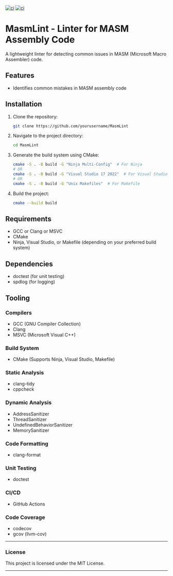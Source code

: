 [![ci](https://github.com/gregoryginzburg/MasmLint/actions/workflows/ci-windows.yml/badge.svg)](https://github.com/gregoryginzburg/MasmLint/actions/workflows/ci-windows.yml)
[![ci](https://github.com/gregoryginzburg/MasmLint/actions/workflows/ci-linux.yml/badge.svg)](https://github.com/gregoryginzburg/MasmLint/actions/workflows/ci-linux.yml)


# MasmLint - Linter for MASM Assembly Code

A lightweight linter for detecting common issues in MASM (Microsoft Macro Assembler) code.

## Features

- Identifies common mistakes in MASM assembly code

## Installation

1. Clone the repository:
    ```bash
    git clone https://github.com/yourusername/MasmLint
    ```
2. Navigate to the project directory:
    ```bash
    cd MasmLint
    ```
3. Generate the build system using CMake:
    ```bash
    cmake -S . -B build -G "Ninja Multi-Config"  # For Ninja
    # OR
    cmake -S . -B build -G "Visual Studio 17 2022"  # For Visual Studio
    # OR
    cmake -S . -B build -G "Unix Makefiles"  # For Makefile
    ```
4. Build the project:
    ```bash
    cmake --build build
    ```

## Requirements

- GCC or Clang or MSVC
- CMake
- Ninja, Visual Studio, or Makefile (depending on your preferred build system)

## Dependencies

- doctest (for unit testing)
- spdlog (for logging)

## Tooling

### Compilers

- GCC (GNU Compiler Collection)
- Clang
- MSVC (Microsoft Visual C++)

### Build System

- CMake (Supports Ninja, Visual Studio, Makefile)

### Static Analysis

- clang-tidy
- cppcheck

### Dynamic Analysis

- AddressSanitizer
- ThreadSanitizer
- UndefinedBehaviorSanitizer
- MemorySanitizer

### Code Formatting

- clang-format

### Unit Testing

- doctest

### CI/CD

- GitHub Actions

### Code Coverage

- codecov
- gcov (llvm-cov)

---

### License

This project is licensed under the MIT License.

---
